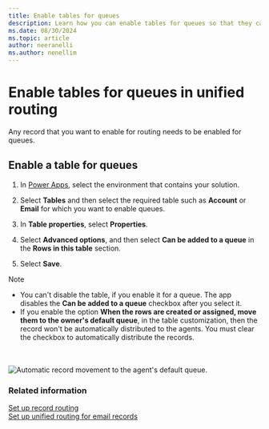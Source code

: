 ```yaml
---
title: Enable tables for queues
description: Learn how you can enable tables for queues so that they can be routed through unified routing.
ms.date: 08/30/2024
ms.topic: article
author: neeranelli
ms.author: nenellim
---
```


# Enable tables for queues in unified routing

Any record that you want to enable for routing needs to be enabled for queues.

## Enable a table for queues<a name="enable-entities"> </a>

1. In [Power Apps](https://make.powerapps.com/), select the environment that contains your solution.

2. Select **Tables** and then select the required table such as **Account** or **Email** for which you want to enable queues.

5. In **Table properties**, select **Properties**.

6. Select **Advanced options**, and then select **Can be added to a queue** in the **Rows in this table** section.

7. Select **Save**.

> [!NOTE]
>- You can't disable the table, if you enable it for a queue. The app disables the **Can be added to a queue** checkbox after you select it.
>- If you enable the option **When the rows are created or assigned, move them to the owner's default queue**, in the table customization, then the record won't be automatically distributed to the agents. You must clear the checkbox to automatically distribute the records.

<br><br> ![Automatic record movement to the agent's default queue.](../media/route-owner-queue.png "Automatic record movement to the agent's default queue")

### Related information

[Set up record routing](set-up-record-routing.md)  
[Set up unified routing for email records](configure-routing-for-email-records.md)
